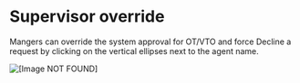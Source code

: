 # Supervisor override<a name="supervisor-override-ot"></a>

Mangers can override the system approval for OT/VTO and force Decline a request by clicking on the vertical ellipses next to the agent name\.

![\[Image NOT FOUND\]](http://docs.aws.amazon.com/connect/latest/adminguide/images/supervisor-override-wfm.png)